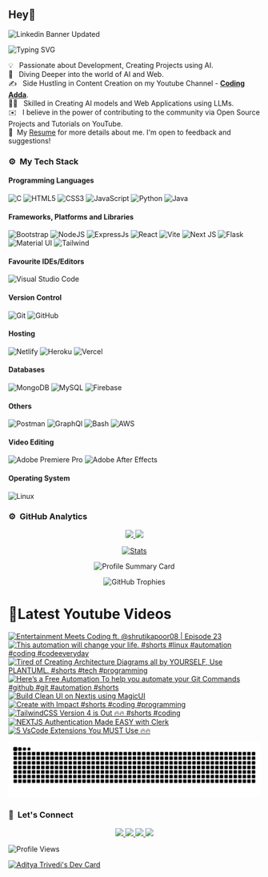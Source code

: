## Hey👋
![Linkedin Banner Updated](https://github.com/Yuvadi29/Yuvadi29/assets/80524895/64e39555-2b44-48be-a6b2-1a2a13c285be)


![Typing SVG](https://readme-typing-svg.herokuapp.com?font=comfortaa&color=ffffff&size=24&width=500&lines=🚀Software-Developer;🎙️Podcaster;📷Content-Creator;🎤Speaker;👋Nice+to+meet+you...)

💡 &nbsp; Passionate about Development, Creating Projects using AI.\
🧠 &nbsp; Diving Deeper into the world of AI and Web.\
✍️ &nbsp; Side Hustling in Content Creation on my Youtube Channel - **[Coding Adda](https://www.youtube.com/@Coding_adda)**.\
🧑‍🏭 &nbsp; Skilled in Creating AI models and Web Applications using LLMs.\
✉️ &nbsp; I believe in the power of contributing to the community via Open Source Projects and Tutorials on YouTube.\
📄 &nbsp;My [Resume](Aditya_Trivedi_CV.pdf) for more details about me. I'm open to feedback and suggestions!

### ⚙️ &nbsp;My Tech Stack
#### Programming Languages 

![C](https://skillicons.dev/icons?i=c)
![HTML5](https://skillicons.dev/icons?i=html)
![CSS3](https://skillicons.dev/icons?i=css)
![JavaScript](https://skillicons.dev/icons?i=js)
![Python](https://skillicons.dev/icons?i=python)
![Java](https://skillicons.dev/icons?i=java)

#### Frameworks, Platforms and Libraries

![Bootstrap](https://skillicons.dev/icons?i=bootstrap)
![NodeJS](https://skillicons.dev/icons?i=nodejs)
![ExpressJs](https://skillicons.dev/icons?i=express)
![React](https://skillicons.dev/icons?i=react)
![Vite](https://skillicons.dev/icons?i=vite)
![Next JS](https://skillicons.dev/icons?i=nextjs)
![Flask](https://skillicons.dev/icons?i=flask)
![Material UI](https://skillicons.dev/icons?i=materialui)
![Tailwind](https://skillicons.dev/icons?i=tailwind)


#### Favourite IDEs/Editors

![Visual Studio Code](https://skillicons.dev/icons?i=vscode)


#### Version Control

![Git](https://skillicons.dev/icons?i=git)
![GitHub](https://skillicons.dev/icons?i=github)

#### Hosting

![Netlify](https://skillicons.dev/icons?i=netlify)
![Heroku](https://skillicons.dev/icons?i=heroku)
![Vercel](https://skillicons.dev/icons?i=vercel)

#### Databases

![MongoDB](https://skillicons.dev/icons?i=mongodb)
![MySQL](https://skillicons.dev/icons?i=mysql)
![Firebase](https://skillicons.dev/icons?i=firebase)

#### Others

![Postman](https://skillicons.dev/icons?i=postman)
![GraphQl](https://skillicons.dev/icons?i=graphql)
![Bash](https://skillicons.dev/icons?i=bash)
![AWS](https://skillicons.dev/icons?i=aws)

#### Video Editing
![Adobe Premiere Pro](https://skillicons.dev/icons?i=pr)
![Adobe After Effects](https://skillicons.dev/icons?i=ae)

#### Operating System

![Linux](https://skillicons.dev/icons?i=linux)

<!--START_SECTION:waka-->
<!--END_SECTION:waka-->

### ⚙️ &nbsp;GitHub Analytics

<p align="center">
  <a href="https://github.com/Yuvadi29">
    <img height="180em" src="https://github-readme-stats-eight-theta.vercel.app/api?username=Yuvadi29&show_icons=true&theme=algolia&include_all_commits=true&count_private=true"/>
    <img height="180em" src="https://github-readme-stats-eight-theta.vercel.app/api/top-langs/?username=Yuvadi29&layout=compact&langs_count=8&theme=algolia"/>
  </a>
</p>

<p align="center">
    <!-- Stats Card -->
    <a href="https://github.com/Yuvadi29">
        <img src="https://github-stats-alpha.vercel.app/api/?username=Yuvadi29&cc=333333&tc=ffffff&ic=4B8BDA" alt="Stats" />
    </a>
</p>


<p align="center">
    <!-- Profile Summary Card -->
    <img src="https://github-profile-summary-cards.vercel.app/api/cards/profile-details?username=Yuvadi29&theme=algolia" alt="Profile Summary Card" />
</p>

<p align="center">
    <!-- Trophy Stats -->
    <img src="https://github-profile-trophy.vercel.app/?username=Yuvadi29&theme=tokyonight" alt="GitHub Trophies" />
</p>


# 📸Latest Youtube Videos
<!-- BEGIN YOUTUBE-CARDS -->
[![Entertainment Meets Coding ft. @shrutikapoor08 | Episode 23](https://ytcards.demolab.com/?id=Xy1BgPY3sAg&title=Entertainment+Meets+Coding+ft.+%40shrutikapoor08+%7C+Episode+23&lang=en&timestamp=1739518209&background_color=%230d1117&title_color=%23ffffff&stats_color=%23dedede&max_title_lines=1&width=250&border_radius=5 "Entertainment Meets Coding ft. @shrutikapoor08 | Episode 23")](https://www.youtube.com/watch?v=Xy1BgPY3sAg)
[![This automation will change your life. #shorts #linux #automation #coding #codeeveryday](https://ytcards.demolab.com/?id=anVsuxXIxuY&title=This+automation+will+change+your+life.+%23shorts+%23linux+%23automation+%23coding+%23codeeveryday&lang=en&timestamp=1739463186&background_color=%230d1117&title_color=%23ffffff&stats_color=%23dedede&max_title_lines=1&width=250&border_radius=5 "This automation will change your life. #shorts #linux #automation #coding #codeeveryday")](https://www.youtube.com/watch?v=anVsuxXIxuY)
[![Tired of Creating Architecture Diagrams all by YOURSELF, Use PLANTUML. #shorts #tech #programming](https://ytcards.demolab.com/?id=l5lhvRkouuA&title=Tired+of+Creating+Architecture+Diagrams+all+by+YOURSELF%2C+Use+PLANTUML.+%23shorts+%23tech+%23programming&lang=en&timestamp=1739374253&background_color=%230d1117&title_color=%23ffffff&stats_color=%23dedede&max_title_lines=1&width=250&border_radius=5 "Tired of Creating Architecture Diagrams all by YOURSELF, Use PLANTUML. #shorts #tech #programming")](https://www.youtube.com/watch?v=l5lhvRkouuA)
[![Here’s a Free Automation To help you automate your Git Commands #github #git #automation #shorts](https://ytcards.demolab.com/?id=CYyZv92zNsQ&title=Here%E2%80%99s+a+Free+Automation+To+help+you+automate+your+Git+Commands+%23github+%23git+%23automation+%23shorts&lang=en&timestamp=1739286790&background_color=%230d1117&title_color=%23ffffff&stats_color=%23dedede&max_title_lines=1&width=250&border_radius=5 "Here’s a Free Automation To help you automate your Git Commands #github #git #automation #shorts")](https://www.youtube.com/watch?v=CYyZv92zNsQ)
[![Build Clean UI on Nextjs using MagicUI](https://ytcards.demolab.com/?id=gpQY6wxnSi4&title=Build+Clean+UI+on+Nextjs+using+MagicUI&lang=en&timestamp=1739251827&background_color=%230d1117&title_color=%23ffffff&stats_color=%23dedede&max_title_lines=1&width=250&border_radius=5 "Build Clean UI on Nextjs using MagicUI")](https://www.youtube.com/watch?v=gpQY6wxnSi4)
[![Create with Impact  #shorts #coding #programming](https://ytcards.demolab.com/?id=WDZqrWXqkPc&title=Create+with+Impact++%23shorts+%23coding+%23programming&lang=en&timestamp=1739197815&background_color=%230d1117&title_color=%23ffffff&stats_color=%23dedede&max_title_lines=1&width=250&border_radius=5 "Create with Impact  #shorts #coding #programming")](https://www.youtube.com/watch?v=WDZqrWXqkPc)
[![TailwindCSS Version 4 is Out 🔥🔥 #shorts #coding](https://ytcards.demolab.com/?id=FuQuhZmAhN4&title=TailwindCSS+Version+4+is+Out+%F0%9F%94%A5%F0%9F%94%A5+%23shorts+%23coding&lang=en&timestamp=1738938616&background_color=%230d1117&title_color=%23ffffff&stats_color=%23dedede&max_title_lines=1&width=250&border_radius=5 "TailwindCSS Version 4 is Out 🔥🔥 #shorts #coding")](https://www.youtube.com/watch?v=FuQuhZmAhN4)
[![NEXTJS Authentication Made EASY with Clerk](https://ytcards.demolab.com/?id=3sLWGOCk2Qo&title=NEXTJS+Authentication+Made+EASY+with+Clerk&lang=en&timestamp=1738906201&background_color=%230d1117&title_color=%23ffffff&stats_color=%23dedede&max_title_lines=1&width=250&border_radius=5 "NEXTJS Authentication Made EASY with Clerk")](https://www.youtube.com/watch?v=3sLWGOCk2Qo)
[![5 VsCode Extensions You MUST Use 🔥🔥](https://ytcards.demolab.com/?id=cVXEuo4Pz5s&title=5+VsCode+Extensions+You+MUST+Use+%F0%9F%94%A5%F0%9F%94%A5&lang=en&timestamp=1738852218&background_color=%230d1117&title_color=%23ffffff&stats_color=%23dedede&max_title_lines=1&width=250&border_radius=5 "5 VsCode Extensions You MUST Use 🔥🔥")](https://www.youtube.com/watch?v=cVXEuo4Pz5s)
<!-- END YOUTUBE-CARDS -->

<img src="https://raw.githubusercontent.com/Yuvadi29/Yuvadi29/output/snake.svg" alt="Snake animation" />

###

### 👋 &nbsp;Let's Connect
<p align="center">
  <a href="https://www.linkedin.com/in/adityat1702/">
        <img
            height="25"
            src="https://img.shields.io/badge/linkedin-%230077B5.svg?style=for-the-badge&logo=linkedin&logoColor=white"
        />
  </a>
  <a href="mailto:letstalkaditya@gmail.com">
        <img
            height="25"
            src="https://img.shields.io/badge/Gmail-D14836?style=for-the-badge&logo=gmail&logoColor=white"
        />
  <a href="https://youtube.com/@coding_adda">
    <img
        height="25"
        src="https://img.shields.io/badge/YouTube-red?/-@coding_adda?style=for-the-badge&logo=youtube&logoColor=white"
  </a>
    <a href="https://github.com/Yuvadi29">
        <img
            height="25"
            src="https://img.shields.io/badge/github-%23121011.svg?style=for-the-badge&logo=github&logoColor=white"
        />
    </a>
</p>

![Profile Views](https://komarev.com/ghpvc/?username=Yuvadi29&color=blue&style=flat&label=Profile+Views&base=1000)

<a href="https://app.daily.dev/devadi"><img src="https://api.daily.dev/devcards/v2/E1VtXQx33L0b4y5qw4f9k.png?type=default&r=4xe" width="356" alt="Aditya Trivedi's Dev Card"/></a>

